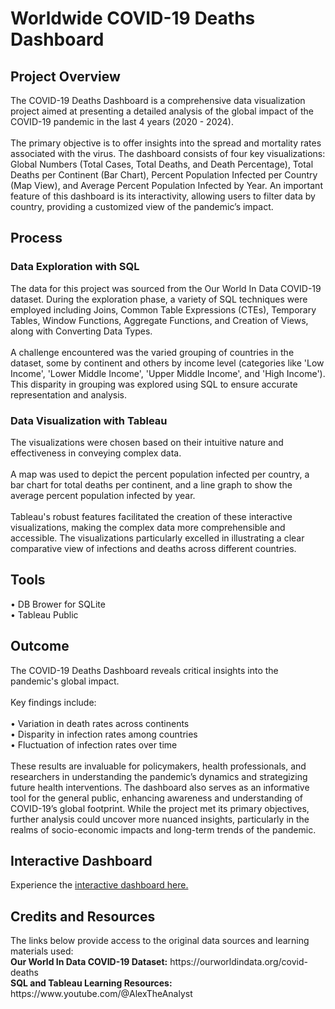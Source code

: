 <H1>Worldwide COVID-19 Deaths Dashboard</H1>

<H2>Project Overview</H2>
The COVID-19 Deaths Dashboard is a comprehensive data visualization project aimed at presenting a detailed analysis of the global impact of the COVID-19 pandemic in the last 4 years (2020 - 2024). 
</br>
</br>
The primary objective is to offer insights into the spread and mortality rates associated with the virus. The dashboard consists of four key visualizations: Global Numbers (Total Cases, Total Deaths, and Death Percentage), Total Deaths per Continent (Bar Chart), Percent Population Infected per Country (Map View), and Average Percent Population Infected by Year. An important feature of this dashboard is its interactivity, allowing users to filter data by country, providing a customized view of the pandemic’s impact.

<H2>Process</H2>

<H3>Data Exploration with SQL</H3>
The data for this project was sourced from the Our World In Data COVID-19 dataset. During the exploration phase, a variety of SQL techniques were employed including Joins, Common Table Expressions (CTEs), Temporary Tables, Window Functions, Aggregate Functions, and Creation of Views, along with Converting Data Types. 
</br>
</br>
A challenge encountered was the varied grouping of countries in the dataset, some by continent and others by income level (categories like 'Low Income', 'Lower Middle Income', 'Upper Middle Income', and 'High Income'). This disparity in grouping was explored using SQL to ensure accurate representation and analysis.

<H3>Data Visualization with Tableau</H3>
The visualizations were chosen based on their intuitive nature and effectiveness in conveying complex data. 
</br>
</br>
A map was used to depict the percent population infected per country, a bar chart for total deaths per continent, and a line graph to show the average percent population infected by year. 
</br>
</br>
Tableau's robust features facilitated the creation of these interactive visualizations, making the complex data more comprehensible and accessible. The visualizations particularly excelled in illustrating a clear comparative view of infections and deaths across different countries.

<H2>Tools</H2>
• DB Brower for SQLite
</br>
• Tableau Public

<H2>Outcome</H2>
The COVID-19 Deaths Dashboard reveals critical insights into the pandemic's global impact. 
</br>
</br>
Key findings include:
</br>
</br>
• Variation in death rates across continents
</br>
• Disparity in infection rates among countries
</br>
• Fluctuation of infection rates over time 
</br>
</br>
These results are invaluable for policymakers, health professionals, and researchers in understanding the pandemic’s dynamics and strategizing future health interventions. The dashboard also serves as an informative tool for the general public, enhancing awareness and understanding of COVID-19’s global footprint. 
While the project met its primary objectives, further analysis could uncover more nuanced insights, particularly in the realms of socio-economic impacts and long-term trends of the pandemic.

<H2>Interactive Dashboard</H2>
Experience the <a href="https://www.w3schools.com/](https://public.tableau.com/app/profile/aki.kwok/viz/COVID-19DeathsDashboard_17091508902150/Dashboard1">interactive dashboard here.</a>

<H2>Credits and Resources</H2>
The links below provide access to the original data sources and learning materials used:
</br>
<b>Our World In Data COVID-19 Dataset:</b> https://ourworldindata.org/covid-deaths
</br>
<b>SQL and Tableau Learning Resources:</b> https://www.youtube.com/@AlexTheAnalyst
